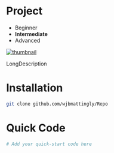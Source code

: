 # Project

<head>
    <meta charset="UTF-8">
    <meta name="viewport" content="width=device-width, initial-scale=1.0">
    <link rel="stylesheet" href="./assets/css/styles.css">
</head>
<body>
<div class="difficulty-container">
<ul class="difficulty-list">
    <li class="level">Beginner</li>
    <li class="level selected"><strong>Intermediate</strong></li>
    <li class="level">Advanced</li>
</ul>
</div>
</body>

[![thumbnail](https://img.youtube.com/vi/gDVbXEKiNmE/maxresdefault.jpg)](https://www.youtube.com/watch?v=gDVbXEKiNmE)

LongDescription

# Installation

```bash
git clone github.com/wjbmattingly/Repo
```

# Quick Code

```python
# Add your quick-start code here
```
